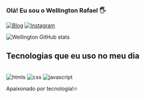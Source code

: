 ### Olá! Eu sou o Wellington Rafael 🖐️

[![Blog](https://img.shields.io/badge/Blogger-FF5722?style=for-the-badge&logo=blogger&logoColor=white)](https://sujeito_programador)
[![Instagram](https://img.shields.io/badge/Instagram-E4405F?style=for-the-badge&logo=instagram&logoColor=white)](https://instagram.com/rafael_wellington__) 

![Wellington GitHub stats](https://github-readme-stats.vercel.app/api?username=Wellington05&show_icons=true&theme=dracula)

## Tecnologias que eu uso no meu dia 
<div style="display: inline_block"><br/>
  <img align="center" alt="htmls" src="https://img.shields.io/badge/HTML5-E34F26?style=for-the-badge&logo=html5&logoColor=white" />
  <img align="center" alt="css" src="https://img.shields.io/badge/CSS3-1572B6?style=for-the-badge&logo=css3&logoColor=white" />
  <img align="center" alt="javascript" src="https://img.shields.io/badge/JavaScript-323330?style=for-the-badge&logo=javascript&logoColor=F7DF1E" />
</div>

Apaixonado por tecnologia!🔥
